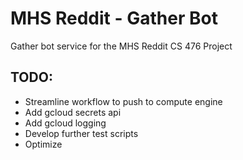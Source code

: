 # MHS Reddit - Gather Bot
Gather bot service for the MHS Reddit CS 476 Project

## TODO:

* Streamline workflow to push to compute engine
* Add gcloud secrets api
* Add gcloud logging
* Develop further test scripts
* Optimize
